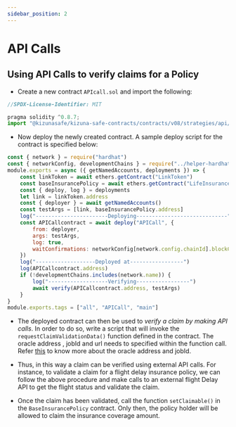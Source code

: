 ```yaml
---
sidebar_position: 2
---
```


# API Calls

## Using API Calls to verify claims for a Policy 

- Create a new contract `APIcall.sol`  and import the following:
```js
//SPDX-License-Identifier: MIT

pragma solidity ^0.8.7;
import "@kizunasafe/kizuna-safe-contracts/contracts/v08/strategies/api/APICall.sol";
```

- Now deploy the newly created contract. A sample deploy script for the contract is specified below:
```js   
const { network } = require("hardhat")
const { networkConfig, developmentChains } = require("../helper-hardhat-config")
module.exports = async ({ getNamedAccounts, deployments }) => {
    const linkToken = await ethers.getContract("LinkToken")
    const baseInsurancePolicy = await ethers.getContract("LifeInsurancePolicy")
    const { deploy, log } = deployments
    let link = linkToken.address
    const { deployer } = await getNamedAccounts()
    const testArgs = [link, baseInsurancePolicy.address]
    log("-----------------------Deploying-----------------------------")
    const APICallcontract = await deploy("APICall", {
        from: deployer,
        args: testArgs,
        log: true,
        waitConfirmations: networkConfig[network.config.chainId].blockConfirmations || 1,
    })
    log("-------------------Deployed at-----------------")
    log(APICallcontract.address)
    if (!developmentChains.includes(network.name)) {
        log("-------------------Verifying-----------------")
        await verify(APICallcontract.address, testArgs)
    }
}
module.exports.tags = ["all", "APICall", "main"]
```

- The deployed contract can then be used to *verify a claim by making API calls*. In order to do so, write a script that will invoke the `requestClaimValidationData()` function defined in the contract. 
The oracle address , jobId and url needs to specified within the function call. Refer [this](../Deployment/Chainlink%20API%20call) to know more about the oracle address and jobId. 


- Thus, in this way a claim can be verified using external API calls. For instance, to validate a claim for a flight delay insurance policy, we can follow the above procedure and make calls to an external flight Delay API to get the flight status and validate the claim. 

- Once the claim has been validated, call the function `setClaimable()` in the `BaseInsurancePolicy` contract. Only then, the policy holder will be allowed to claim the insurance coverage amount.
